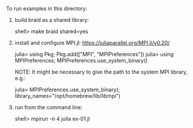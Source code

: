 <!--
  - Copyright (c) 2013, Lawrence Livermore National Security, LLC. 
  - Produced at the Lawrence Livermore National Laboratory. Written by 
  - Jacob Schroder, Rob Falgout, Tzanio Kolev, Ulrike Yang, Veselin 
  - Dobrev, et al. LLNL-CODE-660355. All rights reserved.
  - 
  - This file is part of XBraid. For support, post issues to the XBraid Github page.
  - 
  - This program is free software; you can redistribute it and/or modify it under
  - the terms of the GNU General Public License (as published by the Free Software
  - Foundation) version 2.1 dated February 1999.
  - 
  - This program is distributed in the hope that it will be useful, but WITHOUT ANY
  - WARRANTY; without even the IMPLIED WARRANTY OF MERCHANTABILITY or FITNESS FOR A
  - PARTICULAR PURPOSE. See the terms and conditions of the GNU General Public
  - License for more details.
  - 
  - You should have received a copy of the GNU Lesser General Public License along
  - with this program; if not, write to the Free Software Foundation, Inc., 59
  - Temple Place, Suite 330, Boston, MA 02111-1307 USA
 -->

To run examples in this directory:
1. build braid as a shared library:

    shell> make braid shared=yes

2. install and configure MPI.jl: https://juliaparallel.org/MPI.jl/v0.20/

    julia> using Pkg; Pkg.add(["MPI", "MPIPreferences"])
    julia> using MPIPreferences; MPIPreferences.use_system_binary()

    NOTE: It might be necessary to give the path to the system MPI library, e.g.:

    julia> MPIPreferences.use_system_binary(; library_names="/opt/homebrew/lib/libmpi")

3. run from the command line:

    shell> mpirun -n 4 julia ex-01.jl
